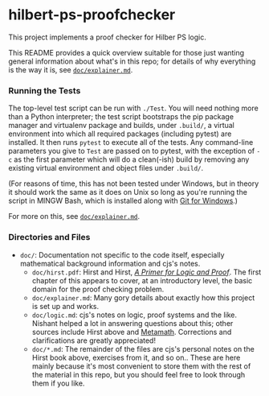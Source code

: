 hilbert-ps-proofchecker
=======================

This project implements a proof checker for Hilber PS logic.

This README provides a quick overview suitable for those just wanting
general information about what's in this repo; for details of why
everything is the way it is, see [`doc/explainer.md`].

### Running the Tests

The top-level test script can be run with `./Test`. You will need nothing
more than a Python interpreter; the test script bootstraps the pip package
manager and virtualenv package and builds, under `.build/`, a virtual
environment into which all required packages (including pytest) are
installed. It then runs `pytest` to execute all of the tests. Any
command-line parameters you give to `Test` are passed on to pytest, with
the exception of `-c` as the first parameter which will do a clean(-ish)
build by removing any existing virtual environment and object files under
`.build/`.

(For reasons of time, this has not been tested under Windows, but in theory
it should work the same as it does on Unix so long as you're running the
script in MINGW Bash, which is installed along with [Git for Windows][gfw].)

For more on this, see [`doc/explainer.md`].

### Directories and Files

- `doc/`: Documentation not specific to the code itself, especially
  mathematical background information and cjs's notes.
  - `doc/hirst.pdf`: Hirst and Hirst, [_A Primer for Logic and Proof_][hirst].
    The first chapter of this appears to cover, at an introductory level,
    the basic domain for the proof checking problem.
  - `doc/explainer.md`: Many gory details about exactly how this project
    is set up and works.
  - `doc/logic.md`: cjs's notes on logic, proof systems and the like.
    Nishant helped a lot in answering questions about this; other sources
    include Hirst above and [Metamath][mm-home]. Corrections and
    clarifications are greatly appreciated!
  - `doc/*.md`: The remainder of the files are cjs's personal notes on the
    Hirst book above, exercises from it, and so on.. These are here mainly
    because it's most convenient to store them with the rest of the
    material in this repo, but you should feel free to look through them if
    you like.



<!-------------------------------------------------------------------->
[`doc/explainer.md`]: ./doc/explainer.md
[gfw]: https://gitforwindows.org/

[hirst]: http://www.appstate.edu/~hirstjl/primer/hirst.pdf
[mm-home]: https://us.metamath.org/mpeuni/mmset.html
